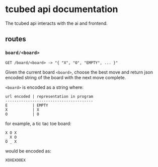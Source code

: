 # tcubed api documentation

The tcubed api interacts with the ai and frontend.

## routes

### `board/<board>`
`GET /board/<board> -> "{ "X", "O", "EMPTY", ... }"`

Given the current board `<board>`, choose the best move
and return json encoded string of the board with the next
move complete.

`<board>` is encoded as a string where:
```
url encoded | representation in program
---------------------------------------
E           | EMPTY
X           | X
O           | O
```
for example, a tic tac toe board:
```
X O X
_ X O
O _ X
```
would be encoded as:
```
XOXEXOOEX
```
